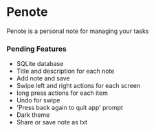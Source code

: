 # Penote
Penote is a personal note for managing your tasks


### Pending Features
- SQLite database
- Title and description for each note
- Add note and save
- Swipe left and right actions for each screen
- long press actions for each item
- Undo for swipe
- 'Press back again to quit app' prompt
- Dark theme
- Share or save note as txt